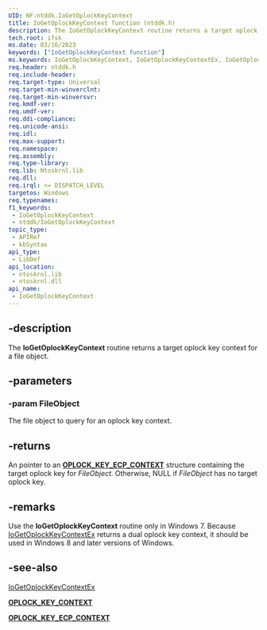 ```yaml
---
UID: NF:ntddk.IoGetOplockKeyContext
title: IoGetOplockKeyContext function (ntddk.h)
description: The IoGetOplockKeyContext routine returns a target oplock key context for a file object.
tech.root: ifsk
ms.date: 03/16/2023
keywords: ["IoGetOplockKeyContext function"]
ms.keywords: IoGetOplockKeyContext, IoGetOplockKeyContextEx, IoGetOplockKeyContextEx routine [Installable File System Drivers], ifsk.iogetoplockkeycontext, ntddk/IoGetOplockKeyContextEx
req.header: ntddk.h
req.include-header: 
req.target-type: Universal
req.target-min-winverclnt:
req.target-min-winversvr: 
req.kmdf-ver: 
req.umdf-ver: 
req.ddi-compliance: 
req.unicode-ansi: 
req.idl: 
req.max-support: 
req.namespace: 
req.assembly: 
req.type-library: 
req.lib: Ntoskrnl.lib
req.dll: 
req.irql: <= DISPATCH_LEVEL
targetos: Windows
req.typenames: 
f1_keywords:
 - IoGetOplockKeyContext
 - ntddk/IoGetOplockKeyContext
topic_type:
 - APIRef
 - kbSyntax
api_type:
 - LibDef
api_location:
 - ntoskrnl.lib
 - ntoskrnl.dll
api_name:
 - IoGetOplockKeyContext
---
```


## -description

The **IoGetOplockKeyContext** routine returns a target oplock key context for a file object.

## -parameters

### -param FileObject

The file object to query for an oplock key context.

## -returns

An pointer to an [**OPLOCK_KEY_ECP_CONTEXT**](/windows-hardware/drivers/ddi/ntifs/ns-ntifs-oplock_key_ecp_context) structure containing the target oplock key for *FileObject*. Otherwise, NULL if *FileObject*  has no target oplock key.

## -remarks

Use the **IoGetOplockKeyContext** routine only in Windows 7. Because  [IoGetOplockKeyContextEx](./nf-ntddk-iogetoplockkeycontextex.md) returns a dual oplock key context, it should be used in Windows 8 and later versions of Windows.

## -see-also

[IoGetOplockKeyContextEx](./nf-ntddk-iogetoplockkeycontextex.md)

[**OPLOCK_KEY_CONTEXT**](./ns-ntddk-_oplock_key_context.md)

[**OPLOCK_KEY_ECP_CONTEXT**](/windows-hardware/drivers/ddi/ntifs/ns-ntifs-oplock_key_ecp_context)
